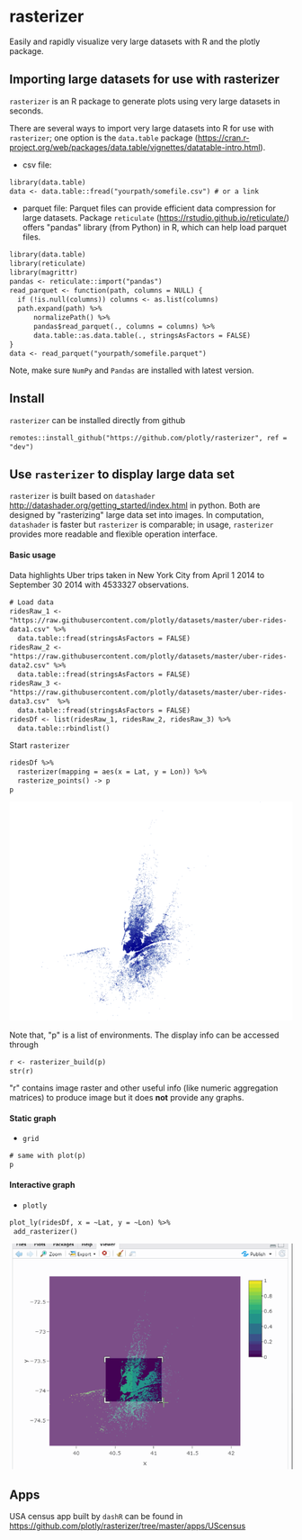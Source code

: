 # rasterizer

Easily and rapidly visualize very large datasets with R and the plotly package.

## Importing large datasets for use with rasterizer

`rasterizer` is an R package to generate plots using very large datasets in seconds. 

There are several ways to import very large datasets into R for use with `rasterizer`; one option is the `data.table` package (https://cran.r-project.org/web/packages/data.table/vignettes/datatable-intro.html).

* csv file:
```
library(data.table)
data <- data.table::fread("yourpath/somefile.csv") # or a link
```

* parquet file:
Parquet files can provide efficient data compression for large datasets. Package `reticulate` (https://rstudio.github.io/reticulate/) offers "pandas" library (from Python) in R, which can help load parquet files.
```
library(data.table)
library(reticulate)
library(magrittr)
pandas <- reticulate::import("pandas")
read_parquet <- function(path, columns = NULL) {
  if (!is.null(columns)) columns <- as.list(columns)
  path.expand(path) %>% 
      normalizePath() %>%
      pandas$read_parquet(., columns = columns) %>%
      data.table::as.data.table(., stringsAsFactors = FALSE)
}
data <- read_parquet("yourpath/somefile.parquet")
```
Note, make sure `NumPy` and `Pandas` are installed with latest version.

## Install

`rasterizer` can be installed directly from github
```
remotes::install_github("https://github.com/plotly/rasterizer", ref = "dev")
```

## Use `rasterizer` to display large data set

`rasterizer` is built based on `datashader` http://datashader.org/getting_started/index.html in python. Both are designed by "rasterizing" large data set into images. In computation, `datashader` is faster but `rasterizer` is comparable; in usage, `rasterizer` provides more readable and flexible operation interface.

#### Basic usage

Data highlights Uber trips taken in New York City from April 1 2014 to September 30 2014 with 4533327 observations.
```
# Load data
ridesRaw_1 <- "https://raw.githubusercontent.com/plotly/datasets/master/uber-rides-data1.csv" %>%
  data.table::fread(stringsAsFactors = FALSE)
ridesRaw_2 <- "https://raw.githubusercontent.com/plotly/datasets/master/uber-rides-data2.csv" %>% 
  data.table::fread(stringsAsFactors = FALSE)
ridesRaw_3 <- "https://raw.githubusercontent.com/plotly/datasets/master/uber-rides-data3.csv"  %>% 
  data.table::fread(stringsAsFactors = FALSE)
ridesDf <- list(ridesRaw_1, ridesRaw_2, ridesRaw_3) %>% 
  data.table::rbindlist()
```

Start `rasterizer`
```
ridesDf %>%
  rasterizer(mapping = aes(x = Lat, y = Lon)) %>% 
  rasterize_points() -> p
p
```
![](man/figures/grid_rasterizer.png)

Note that, "p" is a list of environments. The display info can be accessed through
```
r <- rasterizer_build(p)
str(r)
```
"r" contains image raster and other useful info (like numeric aggregation matrices) to produce image but it does **not** provide any graphs.

#### Static graph

* `grid`
```
# same with plot(p)
p 
```

#### Interactive graph

* `plotly`
```
plot_ly(ridesDf, x = ~Lat, y = ~Lon) %>%
 add_rasterizer()
```
![](man/figures/add_rasterizer.gif)

## Apps

USA census app built by `dashR` can be found in https://github.com/plotly/rasterizer/tree/master/apps/UScensus
